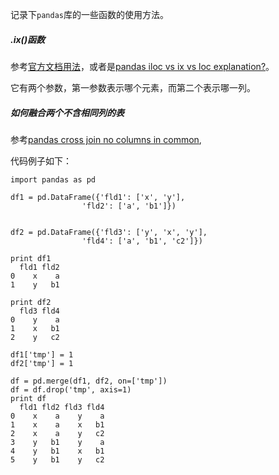 
记录下`pandas`库的一些函数的使用方法。

##### .ix()函数

参考[官方文档用法](http://pandas-docs.github.io/pandas-docs-travis/indexing.html#indexing-deprecate-ix)，或者是[pandas iloc vs ix vs loc explanation?](http://stackoverflow.com/questions/31593201/pandas-iloc-vs-ix-vs-loc-explanation)。

它有两个参数，第一参数表示哪个元素，而第二个表示哪一列。

##### 如何融合两个不含相同列的表

参考[pandas cross join no columns in common](http://stackoverflow.com/questions/35265613/pandas-cross-join-no-columns-in-common),

代码例子如下：

```
import pandas as pd

df1 = pd.DataFrame({'fld1': ['x', 'y'],
                'fld2': ['a', 'b1']})


df2 = pd.DataFrame({'fld3': ['y', 'x', 'y'],
                'fld4': ['a', 'b1', 'c2']})

print df1
  fld1 fld2
0    x    a
1    y   b1

print df2
  fld3 fld4
0    y    a
1    x   b1
2    y   c2

df1['tmp'] = 1
df2['tmp'] = 1

df = pd.merge(df1, df2, on=['tmp'])
df = df.drop('tmp', axis=1)
print df
  fld1 fld2 fld3 fld4
0    x    a    y    a
1    x    a    x   b1
2    x    a    y   c2
3    y   b1    y    a
4    y   b1    x   b1
5    y   b1    y   c2
```


